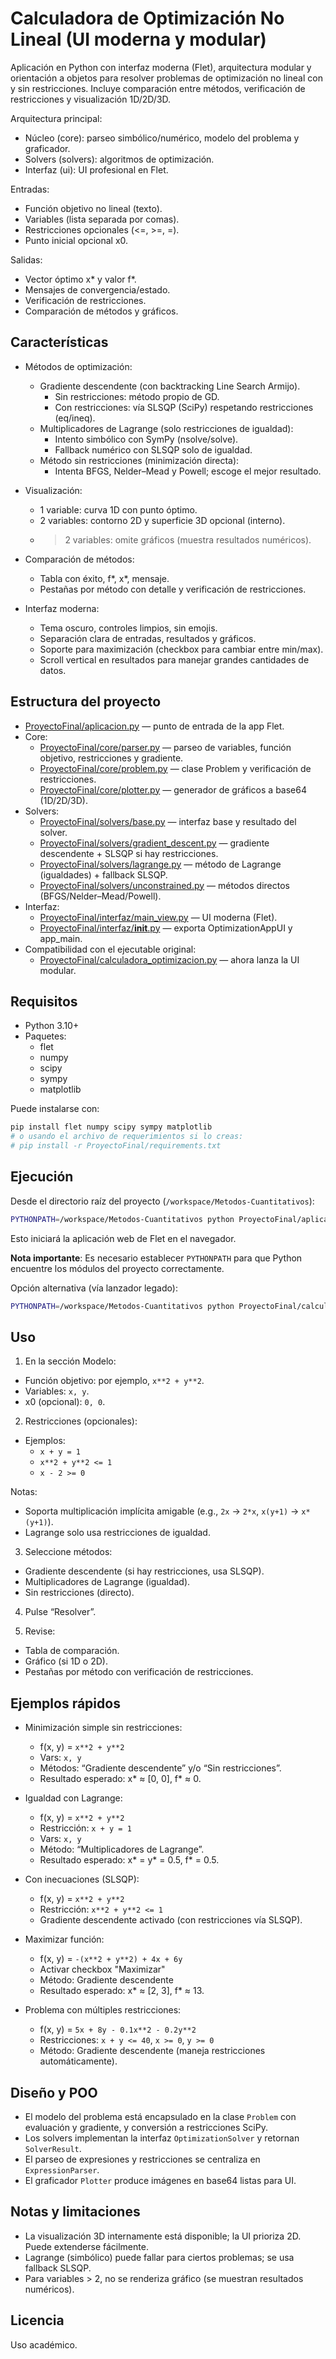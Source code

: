 # Calculadora de Optimización No Lineal (UI moderna y modular)

Aplicación en Python con interfaz moderna (Flet), arquitectura modular y orientación a objetos para resolver problemas de optimización no lineal con y sin restricciones. Incluye comparación entre métodos, verificación de restricciones y visualización 1D/2D/3D.

Arquitectura principal:
- Núcleo (core): parseo simbólico/numérico, modelo del problema y graficador.
- Solvers (solvers): algoritmos de optimización.
- Interfaz (ui): UI profesional en Flet.

Entradas:
- Función objetivo no lineal (texto).
- Variables (lista separada por comas).
- Restricciones opcionales (<=, >=, =).
- Punto inicial opcional x0.

Salidas:
- Vector óptimo x* y valor f*.
- Mensajes de convergencia/estado.
- Verificación de restricciones.
- Comparación de métodos y gráficos.

## Características

- Métodos de optimización:
  - Gradiente descendente (con backtracking Line Search Armijo).
    - Sin restricciones: método propio de GD.
    - Con restricciones: vía SLSQP (SciPy) respetando restricciones (eq/ineq).
  - Multiplicadores de Lagrange (solo restricciones de igualdad):
    - Intento simbólico con SymPy (nsolve/solve).
    - Fallback numérico con SLSQP solo de igualdad.
  - Método sin restricciones (minimización directa):
    - Intenta BFGS, Nelder–Mead y Powell; escoge el mejor resultado.

- Visualización:
  - 1 variable: curva 1D con punto óptimo.
  - 2 variables: contorno 2D y superficie 3D opcional (interno).
  - >2 variables: omite gráficos (muestra resultados numéricos).

- Comparación de métodos:
  - Tabla con éxito, f*, x*, mensaje.
  - Pestañas por método con detalle y verificación de restricciones.

- Interfaz moderna:
  - Tema oscuro, controles limpios, sin emojis.
  - Separación clara de entradas, resultados y gráficos.
  - Soporte para maximización (checkbox para cambiar entre min/max).
  - Scroll vertical en resultados para manejar grandes cantidades de datos.

## Estructura del proyecto

- [ProyectoFinal/aplicacion.py](ProyectoFinal/aplicacion.py:1) — punto de entrada de la app Flet.
- Core:
  - [ProyectoFinal/core/parser.py](ProyectoFinal/core/parser.py:1) — parseo de variables, función objetivo, restricciones y gradiente.
  - [ProyectoFinal/core/problem.py](ProyectoFinal/core/problem.py:1) — clase Problem y verificación de restricciones.
  - [ProyectoFinal/core/plotter.py](ProyectoFinal/core/plotter.py:1) — generador de gráficos a base64 (1D/2D/3D).
- Solvers:
  - [ProyectoFinal/solvers/base.py](ProyectoFinal/solvers/base.py:1) — interfaz base y resultado del solver.
  - [ProyectoFinal/solvers/gradient_descent.py](ProyectoFinal/solvers/gradient_descent.py:1) — gradiente descendente + SLSQP si hay restricciones.
  - [ProyectoFinal/solvers/lagrange.py](ProyectoFinal/solvers/lagrange.py:1) — método de Lagrange (igualdades) + fallback SLSQP.
  - [ProyectoFinal/solvers/unconstrained.py](ProyectoFinal/solvers/unconstrained.py:1) — métodos directos (BFGS/Nelder–Mead/Powell).
- Interfaz:
  - [ProyectoFinal/interfaz/main_view.py](ProyectoFinal/interfaz/main_view.py:1) — UI moderna (Flet).
  - [ProyectoFinal/interfaz/__init__.py](ProyectoFinal/interfaz/__init__.py:1) — exporta OptimizationAppUI y app_main.
- Compatibilidad con el ejecutable original:
  - [ProyectoFinal/calculadora_optimizacion.py](ProyectoFinal/calculadora_optimizacion.py:1) — ahora lanza la UI modular.

## Requisitos

- Python 3.10+
- Paquetes:
  - flet
  - numpy
  - scipy
  - sympy
  - matplotlib

Puede instalarse con:

```bash
pip install flet numpy scipy sympy matplotlib
# o usando el archivo de requerimientos si lo creas:
# pip install -r ProyectoFinal/requirements.txt
```

## Ejecución

Desde el directorio raíz del proyecto (`/workspace/Metodos-Cuantitativos`):

```bash
PYTHONPATH=/workspace/Metodos-Cuantitativos python ProyectoFinal/aplicacion.py
```

Esto iniciará la aplicación web de Flet en el navegador.

**Nota importante**: Es necesario establecer `PYTHONPATH` para que Python encuentre los módulos del proyecto correctamente.

Opción alternativa (vía lanzador legado):
```bash
PYTHONPATH=/workspace/Metodos-Cuantitativos python ProyectoFinal/calculadora_optimizacion.py
```

## Uso

1) En la sección Modelo:
- Función objetivo: por ejemplo, `x**2 + y**2`.
- Variables: `x, y`.
- x0 (opcional): `0, 0`.

2) Restricciones (opcionales):
- Ejemplos:
  - `x + y = 1`
  - `x**2 + y**2 <= 1`
  - `x - 2 >= 0`

Notas:
- Soporta multiplicación implícita amigable (e.g., `2x` -> `2*x`, `x(y+1)` -> `x*(y+1)`).
- Lagrange solo usa restricciones de igualdad.

3) Seleccione métodos:
- Gradiente descendente (si hay restricciones, usa SLSQP).
- Multiplicadores de Lagrange (igualdad).
- Sin restricciones (directo).

4) Pulse “Resolver”.

5) Revise:
- Tabla de comparación.
- Gráfico (si 1D o 2D).
- Pestañas por método con verificación de restricciones.

## Ejemplos rápidos

- Minimización simple sin restricciones:
  - f(x, y) = `x**2 + y**2`
  - Vars: `x, y`
  - Métodos: “Gradiente descendente” y/o “Sin restricciones”.
  - Resultado esperado: x* ≈ [0, 0], f* ≈ 0.

- Igualdad con Lagrange:
  - f(x, y) = `x**2 + y**2`
  - Restricción: `x + y = 1`
  - Vars: `x, y`
  - Método: “Multiplicadores de Lagrange”.
  - Resultado esperado: x* = y* = 0.5, f* = 0.5.

- Con inecuaciones (SLSQP):
  - f(x, y) = `x**2 + y**2`
  - Restricción: `x**2 + y**2 <= 1`
  - Gradiente descendente activado (con restricciones vía SLSQP).

- Maximizar función:
  - f(x, y) = `-(x**2 + y**2) + 4x + 6y`
  - Activar checkbox "Maximizar"
  - Método: Gradiente descendente
  - Resultado esperado: x* ≈ [2, 3], f* ≈ 13.

- Problema con múltiples restricciones:
  - f(x, y) = `5x + 8y - 0.1x**2 - 0.2y**2`
  - Restricciones: `x + y <= 40`, `x >= 0`, `y >= 0`
  - Método: Gradiente descendente (maneja restricciones automáticamente).

## Diseño y POO

- El modelo del problema está encapsulado en la clase `Problem` con evaluación y gradiente, y conversión a restricciones SciPy.
- Los solvers implementan la interfaz `OptimizationSolver` y retornan `SolverResult`.
- El parseo de expresiones y restricciones se centraliza en `ExpressionParser`.
- El graficador `Plotter` produce imágenes en base64 listas para UI.

## Notas y limitaciones

- La visualización 3D internamente está disponible; la UI prioriza 2D. Puede extenderse fácilmente.
- Lagrange (simbólico) puede fallar para ciertos problemas; se usa fallback SLSQP.
- Para variables > 2, no se renderiza gráfico (se muestran resultados numéricos).

## Licencia

Uso académico.
